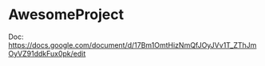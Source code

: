 # AwesomeProject

Doc:
https://docs.google.com/document/d/17Bm1OmtHizNmQfJOyJVv1T_ZThJmOyVZ91ddkFux0pk/edit
